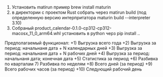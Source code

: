 1) Установить matirun пример brew install maturin
2) в директории с проектом Rust собрать через matirun build (под определенную версию интерпритатора maturin build --interpreter 3.10)
3) Собраный product_calendar-0.1.0-cp312-cp312-macosx_11_0_arm64.whl установить в python черз pip install ..




Предполагаемый функционал:
+1) Выгрузка всего года
+2) Выгрузка за период: начальнаня дата + N календарных дней
+3) Выгрузка за период: начальнаня дата + N рабочих дней
+4) Выгрузка за период: начальнаня дата; конечная дата
+5) Статистика за период
+6) Разбивка по кварталам
7) Разбивка по неделям
+8) Всего дней (за период)
+9) Всего рабочих часов (за период)
+10) Следующий рабочий день
